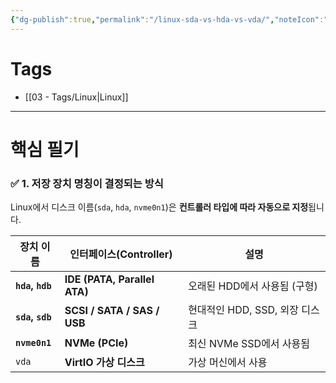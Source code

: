 ```yaml
---
{"dg-publish":true,"permalink":"/linux-sda-vs-hda-vs-vda/","noteIcon":""}
---
```


# Tags
- [[03 - Tags/Linux\|Linux]]
---
# 핵심 필기

### ✅ **1. 저장 장치 명칭이 결정되는 방식**

Linux에서 디스크 이름(`sda`, `hda`, `nvme0n1`)은 **컨트롤러 타입에 따라 자동으로 지정**됩니다.

| 장치 이름            | 인터페이스(Controller)            | 설명                    |
| ---------------- | ---------------------------- | --------------------- |
| **`hda`, `hdb`** | **IDE (PATA, Parallel ATA)** | 오래된 HDD에서 사용됨 (구형)    |
| **`sda`, `sdb`** | **SCSI / SATA / SAS / USB**  | 현대적인 HDD, SSD, 외장 디스크 |
| **`nvme0n1`**    | **NVMe (PCIe)**              | 최신 NVMe SSD에서 사용됨     |
| `vda`            | **VirtIO 가상 디스크**            | 가상 머신에서 사용            |
